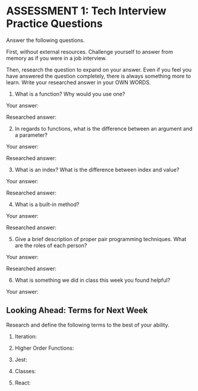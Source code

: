 # ASSESSMENT 1: Tech Interview Practice Questions
Answer the following questions.

First, without external resources. Challenge yourself to answer from memory as if you were in a job interview.

Then, research the question to expand on your answer. Even if you feel you have answered the question completely, there is always something more to learn. Write your researched answer in your OWN WORDS.

1. What is a function? Why would you use one?

  Your answer:

  Researched answer:



2. In regards to functions, what is the difference between an argument and a parameter?

  Your answer:

  Researched answer:



3. What is an index? What is the difference between index and value?

  Your answer:

  Researched answer:



4. What is a built-in method?

  Your answer:

  Researched answer:



5. Give a brief description of proper pair programming techniques. What are the roles of each person?

  Your answer:

  Researched answer:



6. What is something we did in class this week you found helpful?  

  Your answer:



## Looking Ahead: Terms for Next Week

Research and define the following terms to the best of your ability.

1. Iteration:

2. Higher Order Functions:

3. Jest:

4. Classes:

5. React:
